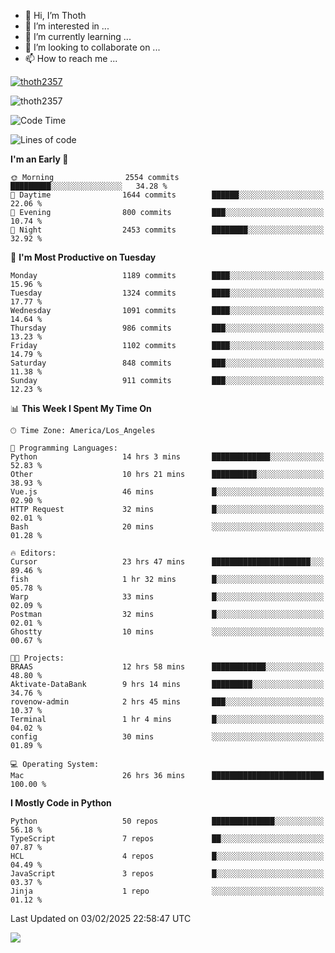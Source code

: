 <!---
thoth2357/thoth2357 is a ✨ special ✨ repository because its `README.md` (this file) appears on your GitHub profile.
You can click the Preview link to take a look at your changes.
--->

- 👋 Hi, I’m Thoth
- 👀 I’m interested in ...
- 🌱 I’m currently learning ...
- 💞️ I’m looking to collaborate on ...
- 📫 How to reach me ...


<p align="left"> <a href="https://github.com/ryo-ma/github-profile-trophy"><img src="https://github-profile-trophy.vercel.app/?username=thoth2357&theme=gruvbox&no-bg=true&no-frame=false&title=MultiLanguage,Commits,Repositories,Stars,Followers,PullRequest,Reviews,Issues" alt="thoth2357" /></a> </p>

<p align="left"> <img src="https://komarev.com/ghpvc/?username=thoth2357&label=Profile%20views&color=0e75b6&style=flat" alt="thoth2357" /> </p>

<!--START_SECTION:waka-->
![Code Time](http://img.shields.io/badge/Code%20Time-3%2C185%20hrs%2023%20mins-blue)

![Lines of code](https://img.shields.io/badge/From%20Hello%20World%20I%27ve%20Written-30.9%20million%20lines%20of%20code-blue)

**I'm an Early 🐤** 

```text
🌞 Morning                2554 commits        █████████░░░░░░░░░░░░░░░░   34.28 % 
🌆 Daytime                1644 commits        ██████░░░░░░░░░░░░░░░░░░░   22.06 % 
🌃 Evening                800 commits         ███░░░░░░░░░░░░░░░░░░░░░░   10.74 % 
🌙 Night                  2453 commits        ████████░░░░░░░░░░░░░░░░░   32.92 % 
```
📅 **I'm Most Productive on Tuesday** 

```text
Monday                   1189 commits        ████░░░░░░░░░░░░░░░░░░░░░   15.96 % 
Tuesday                  1324 commits        ████░░░░░░░░░░░░░░░░░░░░░   17.77 % 
Wednesday                1091 commits        ████░░░░░░░░░░░░░░░░░░░░░   14.64 % 
Thursday                 986 commits         ███░░░░░░░░░░░░░░░░░░░░░░   13.23 % 
Friday                   1102 commits        ████░░░░░░░░░░░░░░░░░░░░░   14.79 % 
Saturday                 848 commits         ███░░░░░░░░░░░░░░░░░░░░░░   11.38 % 
Sunday                   911 commits         ███░░░░░░░░░░░░░░░░░░░░░░   12.23 % 
```


📊 **This Week I Spent My Time On** 

```text
🕑︎ Time Zone: America/Los_Angeles

💬 Programming Languages: 
Python                   14 hrs 3 mins       █████████████░░░░░░░░░░░░   52.83 % 
Other                    10 hrs 21 mins      ██████████░░░░░░░░░░░░░░░   38.93 % 
Vue.js                   46 mins             █░░░░░░░░░░░░░░░░░░░░░░░░   02.90 % 
HTTP Request             32 mins             █░░░░░░░░░░░░░░░░░░░░░░░░   02.01 % 
Bash                     20 mins             ░░░░░░░░░░░░░░░░░░░░░░░░░   01.28 % 

🔥 Editors: 
Cursor                   23 hrs 47 mins      ██████████████████████░░░   89.46 % 
fish                     1 hr 32 mins        █░░░░░░░░░░░░░░░░░░░░░░░░   05.78 % 
Warp                     33 mins             █░░░░░░░░░░░░░░░░░░░░░░░░   02.09 % 
Postman                  32 mins             █░░░░░░░░░░░░░░░░░░░░░░░░   02.01 % 
Ghostty                  10 mins             ░░░░░░░░░░░░░░░░░░░░░░░░░   00.67 % 

🐱‍💻 Projects: 
BRAAS                    12 hrs 58 mins      ████████████░░░░░░░░░░░░░   48.80 % 
Aktivate-DataBank        9 hrs 14 mins       █████████░░░░░░░░░░░░░░░░   34.76 % 
rovenow-admin            2 hrs 45 mins       ███░░░░░░░░░░░░░░░░░░░░░░   10.37 % 
Terminal                 1 hr 4 mins         █░░░░░░░░░░░░░░░░░░░░░░░░   04.02 % 
config                   30 mins             ░░░░░░░░░░░░░░░░░░░░░░░░░   01.89 % 

💻 Operating System: 
Mac                      26 hrs 36 mins      █████████████████████████   100.00 % 
```

**I Mostly Code in Python** 

```text
Python                   50 repos            ██████████████░░░░░░░░░░░   56.18 % 
TypeScript               7 repos             ██░░░░░░░░░░░░░░░░░░░░░░░   07.87 % 
HCL                      4 repos             █░░░░░░░░░░░░░░░░░░░░░░░░   04.49 % 
JavaScript               3 repos             █░░░░░░░░░░░░░░░░░░░░░░░░   03.37 % 
Jinja                    1 repo              ░░░░░░░░░░░░░░░░░░░░░░░░░   01.12 % 
```




 Last Updated on 03/02/2025 22:58:47 UTC
<!--END_SECTION:waka-->
<!--![](http://github-profile-summary-cards.vercel.app/api/cards/profile-details?username=thoth2357&theme=2077)

![](http://github-profile-summary-cards.vercel.app/api/cards/stats?username=thoth2357&theme=2077)![](http://github-profile-summary-cards.vercel.app/api/cards/productive-time?username=thoth2357&theme=2077&utcOffset=8) -->
<img src="https://t.bkit.co/w_6789c39040b80.gif" />
